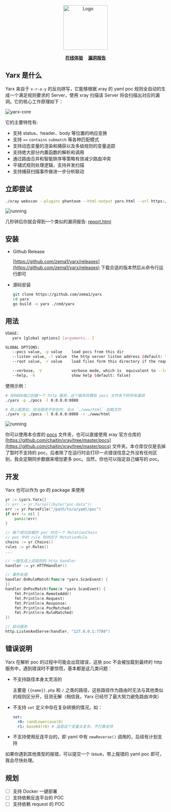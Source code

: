 <div align="center">
<img src="assets/images/logo.png" alt="Logo" height="140">
</div>

<p align="center">
    <a href="https://yarx.koalr.me/"><b>在线体验</b></a>&nbsp;&nbsp;&nbsp;
    <a href="https://yarx.koalr.me/report.html"><b>漏洞报告</b></a> 
</p>

## Yarx 是什么

Yarx 来自于 `x-r-a-y` 的反向拼写，它能够根据 xray 的 yaml poc 规则全自动的生成一个满足规则要求的 Server，使用 xray 扫描该 Server 将会扫描出对应的漏洞。它的核心工作原理如下：



![yarx-core](assets/images/core.svg)



它的主要特性有:

+ 支持 status、header、body 等位置的响应变换
+ 支持 `==` `contains` `submatch` 等各种匹配模式
+ 支持动态变量的渲染和捕获以及多级规则的变量追踪
+ 支持绝大部分内置函数的解析和调用
+ 通过路由合并和智能排序等策略有效减少路由冲突
+ 平铺式规则处理逻辑，支持并发扫描
+ 支持捕获扫描事件做进一步分析联动

## 立即尝试

```bash
./xray webscan --plugins phantasm --html-output yarx.html --url https://yarx.koalr.me
```

![running](./assets/images/scan.gif)

几秒钟后你就会得到一个类似的漏洞报告:  [report.html](https://yarx.koalr.me/report.html)


## 安装
+ Github Release

  [https://github.com/zema1/yarx/releases](https://github.com/zema1/yarx/releases)
  下载合适的版本然后从命令行运行即可

+ 源码安装
  ```bash
  git clone https://github.com/zema1/yarx
  cd yarx
  go build -o yarx ./cmd/yarx
  ```

## 用法

```bash
USAGE:
   yarx [global options] [arguments...]

GLOBAL OPTIONS:
   --pocs value, -p value    load pocs from this dir
   --listen value, -l value  the http server listen address (default: "127.0.0.1:7788")
   --root value, -r value    load files form this directory if the requested path is not found

   --verbose, -V             verbose mode, which is  equivalent to --log-level debug (default: false)
   --help, -h                show help (default: false)
```

使用示例：

```bash
# 在8080端口创建一个 http 服务，这个服务将模拟 pocs 文件夹下的所有漏洞
./yarx -p ./pocs -l 0.0.0.0:8080

# 和上面类似，但当路径不存在时，会从 `./www/html` 加载文件
./yarx -p ./pocs -l 0.0.0.0:8080 -r ./www/html
```
![running](assets/images/running.png)

你可以使用本仓库的 [pocs](./pocs) 文件夹，也可以直接使用 xray 官方仓库的 [https://github.com/chaitin/xray/tree/master/pocs](https://github.com/chaitin/xray/tree/master/pocs) 文件夹。本仓库仅仅是去掉了暂时不支持的 poc，后者除了在运行时会打印一点错误信息之外没有任何区别，我会定期同步数据来增加更多 poc。当然，你也可以指定自己编写的 poc。

## 开发

Yarx 也可以作为 go 的 package 来使用

```go
yr := &yarx.Yarx{}
// err := yr.Parse([]byte("poc-data"))
err := yr.ParseFile("/path/to/a/yaml/poc")
if err != nil {
    panic(err)
}

// 每个成功加载的 poc 对应一个 MutationChain
// poc 中的 rule 则对应于 MutationRule
chains := yr.Chains()
rules := yr.Rules()
...

// 一键生成上述规则的 http handler
handler := yr.HTTPHandler()

// 事件处理
handler.OnRuleMatch(func(e *yarx.ScanEvent) {
})
handler.OnPocMatch(func(e *yarx.ScanEvent) {
    fmt.Println(e.RemoteAddr)
    fmt.Println(e.Request)
    fmt.Println(e.Response)
    fmt.Println(e.PocMatched)
    fmt.Println(e.RuleMatched)
})

// 启动服务
http.ListenAndServe(handler, "127.0.0.1:7788")
```

## 错误说明

Yarx 在解析 poc 的过程中可能会出现错误，这些 poc 不会被加载到最终的 http 服务中，遇到错误时不要惊慌，基本都是这几类问题：

+ 不支持路径本身太灵活的

  主要是 `{{name}}.php` 和 `/` 之类的路径，这些路径作为路由时无法与其他类似的规则区分开，目测无解（相信我，Yarx 已经尽了最大努力避免路由冲突）

+ 不支持 `set` 定义中存在复杂转换的情况，如：

  ```yaml
  set:
    r0: randLowercase(8)
    r1: base64(r0) # 追踪这个变量太复杂，不打算支持
  ```
  
+ 不支持使用反连平台的，即 yaml 中有 `newReverse()` 调用的，后续有计划支持

如果你遇到其他类型的报错，可以提交一个 issue，带上报错的 yaml poc 即可，我会尽快处理。

## 规划

- [ ] 支持 Docker 一键部署
- [ ] 支持依赖反连平台的 POC
- [ ] 支持依赖 request 的 POC
